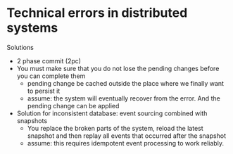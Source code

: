 # Technical errors in distributed systems
Solutions
- 2 phase commit (2pc)
- You must make sure that you do not lose the pending changes before you can complete them
  - pending change be cached outside the place where we finally want to persist it
  - assume: the system will eventually recover from the error. And the pending change can be applied
- Solution for inconsistent database: event sourcing combined with snapshots
  - You replace the broken parts of the system, reload the latest snapshot and then replay all events that occurred after the snapshot
  - assume: this requires idempotent event processing to work reliably.